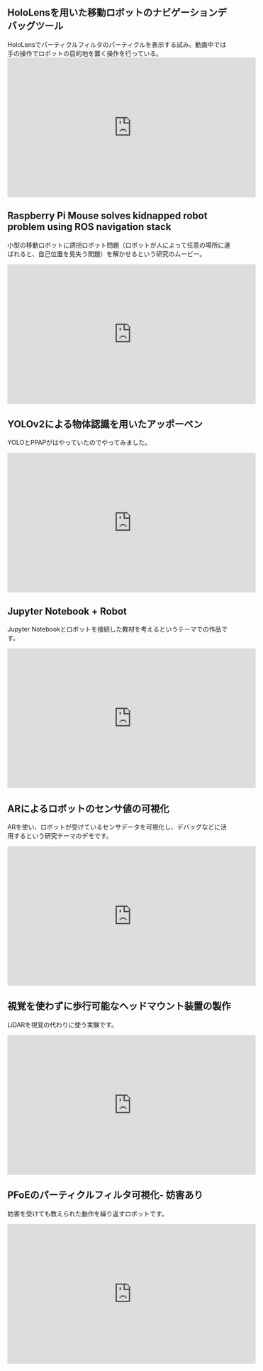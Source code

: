 <h2>HoloLensを用いた移動ロボットのナビゲーションデバッグツール</h2>
HoloLensでパーティクルフィルタのパーティクルを表示する試み。動画中では手の操作でロボットの目的地を置く操作を行っている。

<iframe src="https://www.youtube.com/embed/Kvja3ROYhB4" width="560" height="315" frameborder="0" allowfullscreen="allowfullscreen"></iframe>

<h2>Raspberry Pi Mouse solves kidnapped robot problem using ROS navigation stack</h2>

小型の移動ロボットに誘拐ロボット問題（ロボットが人によって任意の場所に運ばれると、自己位置を見失う問題）を解かせるという研究のムービー。

<iframe width="560" height="315" src="https://www.youtube.com/embed/ZaB9VDrkW28" frameborder="0" allow="accelerometer; autoplay; encrypted-media; gyroscope; picture-in-picture" allowfullscreen></iframe>

<h2>YOLOv2による物体認識を用いたアッポーペン</h2>

YOLOとPPAPがはやっていたのでやってみました。

<iframe width="560" height="315" src="https://www.youtube.com/embed/NnxcNu3dGdU" frameborder="0" allow="accelerometer; autoplay; encrypted-media; gyroscope; picture-in-picture" allowfullscreen></iframe>


<h2>Jupyter Notebook + Robot</h2>

Jupyter Notebookとロボットを接続した教材を考えるというテーマでの作品です。

<iframe width="560" height="315" src="https://www.youtube.com/embed/KiiLwgnJNnQ" frameborder="0" allow="accelerometer; autoplay; encrypted-media; gyroscope; picture-in-picture" allowfullscreen></iframe>

<h2>ARによるロボットのセンサ値の可視化</h2>

ARを使い、ロボットが受けているセンサデータを可視化し、デバッグなどに活用するという研究テーマのデモです。

<iframe width="560" height="315" src="https://www.youtube.com/embed/CPMrsBE1d30" frameborder="0" allow="accelerometer; autoplay; encrypted-media; gyroscope; picture-in-picture" allowfullscreen></iframe>

<h2>視覚を使わずに歩行可能なヘッドマウント装置の製作</h2>

LiDARを視覚の代わりに使う実験です。

<iframe width="560" height="315" src="https://www.youtube.com/embed/qUoPkOeB7qk" frameborder="0" allow="accelerometer; autoplay; encrypted-media; gyroscope; picture-in-picture" allowfullscreen></iframe>

<h2>PFoEのパーティクルフィルタ可視化- 妨害あり</h2>

妨害を受けても教えられた動作を繰り返すロボットです。

<iframe width="560" height="315" src="https://www.youtube.com/embed/exxJxSHOl-k" frameborder="0" allow="accelerometer; autoplay; encrypted-media; gyroscope; picture-in-picture" allowfullscreen></iframe>


